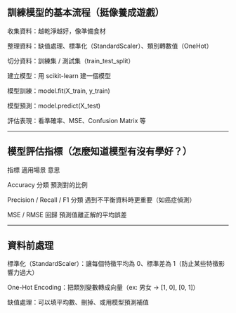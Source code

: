 ## 訓練模型的基本流程（挺像養成遊戲）

收集資料：越乾淨越好，像準備食材

整理資料：缺值處理、標準化（StandardScaler）、類別轉數值（OneHot）

切分資料：訓練集 / 測試集（train_test_split）

建立模型：用 scikit-learn 建一個模型

模型訓練：model.fit(X_train, y_train)

模型預測：model.predict(X_test)

評估表現：看準確率、MSE、Confusion Matrix 等

---

## 模型評估指標（怎麼知道模型有沒有學好？）

指標	適用場景	意思

Accuracy	分類	預測對的比例

Precision / Recall / F1	分類	遇到不平衡資料時更重要（如癌症偵測）

MSE / RMSE	回歸	預測值離正解的平均誤差

---

## 資料前處理

標準化（StandardScaler）：讓每個特徵平均為 0、標準差為 1（防止某些特徵影響力過大）

One-Hot Encoding：把類別變數轉成向量（ex: 男女 → [1, 0], [0, 1]）

缺值處理：可以填平均數、刪掉、或用模型預測補值
